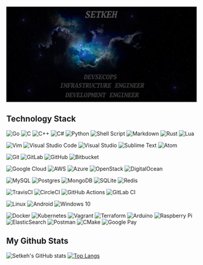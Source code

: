 [![MasterHead](images/banner.png)](https://github.com/setkeh)

Technology Stack
---
<img alt="Go" src="https://img.shields.io/badge/go-%2300ADD8.svg?style=for-the-badge&logo=go&logoColor=white"/> <img alt="C" src="https://img.shields.io/badge/c-%2300599C.svg?style=for-the-badge&logo=c&logoColor=white"/> <img alt="C++" src="https://img.shields.io/badge/c++-%2300599C.svg?style=for-the-badge&logo=c%2B%2B&logoColor=white"/> <img alt="C#" src="https://img.shields.io/badge/c%23-%23239120.svg?style=for-the-badge&logo=c-sharp&logoColor=white"/> <img alt="Python" src="https://img.shields.io/badge/python-%2314354C.svg?style=for-the-badge&logo=python&logoColor=white"/> <img alt="Shell Script" src="https://img.shields.io/badge/shell_script-%23121011.svg?style=for-the-badge&logo=gnu-bash&logoColor=white"/> <img alt="Markdown" src="https://img.shields.io/badge/markdown-%23000000.svg?style=for-the-badge&logo=markdown&logoColor=white"/> <img alt="Rust" src="https://img.shields.io/badge/rust-%23000000.svg?style=for-the-badge&logo=rust&logoColor=white"/> <img alt="Lua" src="https://img.shields.io/badge/lua-%232C2D72.svg?style=for-the-badge&logo=lua&logoColor=white"/>


<img alt="Vim" src="https://img.shields.io/badge/VIM-%2311AB00.svg?style=for-the-badge&logo=vim&logoColor=white"/> <img alt="Visual Studio Code" src="https://img.shields.io/badge/VisualStudioCode-0078d7.svg?style=for-the-badge&logo=visual-studio-code&logoColor=white"/> <img alt="Visual Studio" src="https://img.shields.io/badge/VisualStudio-5C2D91.svg?style=for-the-badge&logo=visual-studio&logoColor=white"/> <img alt="Sublime Text" src="https://img.shields.io/badge/sublime_text-%23575757.svg?style=for-the-badge&logo=sublime-text&logoColor=important"/> <img alt="Atom" src="https://img.shields.io/badge/Atom-%2366595C.svg?style=for-the-badge&logo=atom&logoColor=white"/>


<img alt="Git" src="https://img.shields.io/badge/git-%23F05033.svg?style=for-the-badge&logo=git&logoColor=white"/> <img alt="GitLab" src="https://img.shields.io/badge/gitlab-%23181717.svg?style=for-the-badge&logo=gitlab&logoColor=white"/> <img alt="GitHub" src="https://img.shields.io/badge/github-%23121011.svg?style=for-the-badge&logo=github&logoColor=white"/> <img alt="Bitbucket" src="https://img.shields.io/badge/bitbucket-%230047B3.svg?style=for-the-badge&logo=bitbucket&logoColor=white"/>


<img alt="Google Cloud" src="https://img.shields.io/badge/GoogleCloud-%234285F4.svg?style=for-the-badge&logo=google-cloud&logoColor=white"/> <img alt="AWS" src="https://img.shields.io/badge/AWS-%23FF9900.svg?style=for-the-badge&logo=amazon-aws&logoColor=white"/> <img alt="Azure" src="https://img.shields.io/badge/azure-%230072C6.svg?style=for-the-badge&logo=azure-devops&logoColor=white"/> <img alt="OpenStack" src="https://img.shields.io/badge/Openstack-%23f01742.svg?style=for-the-badge&logo=openstack&logoColor=white"/> <img alt="DigitalOcean" src="https://img.shields.io/badge/DigitalOcean-%230167ff.svg?style=for-the-badge&logo=digitalOcean&logoColor=white"/>


<img alt="MySQL" src="https://img.shields.io/badge/mysql-%2300f.svg?style=for-the-badge&logo=mysql&logoColor=white"/> <img alt="Postgres" src ="https://img.shields.io/badge/postgres-%23316192.svg?style=for-the-badge&logo=postgresql&logoColor=white"/> <img alt="MongoDB" src ="https://img.shields.io/badge/MongoDB-%234ea94b.svg?style=for-the-badge&logo=mongodb&logoColor=white"/> <img alt="SQLite" src ="https://img.shields.io/badge/sqlite-%2307405e.svg?style=for-the-badge&logo=sqlite&logoColor=white"/> <img alt="Redis" src="https://img.shields.io/badge/redis-%23DD0031.svg?style=for-the-badge&logo=redis&logoColor=white"/>


<img alt="TravisCI" src="https://img.shields.io/badge/travisci-%232B2F33.svg?style=for-the-badge&logo=travis&logoColor=white"/> <img alt="CircleCI" src="https://img.shields.io/badge/CIRCLECI-%23161616.svg?style=for-the-badge&logo=circleci&logoColor=white"/> <img alt="GitHub Actions" src="https://img.shields.io/badge/githubactions-%232671E5.svg?style=for-the-badge&logo=githubactions&logoColor=white"/> <img alt="GitLab CI" src="https://img.shields.io/badge/GitLabCI-%23181717.svg?style=for-the-badge&logo=gitlab&logoColor=white"/>


<img alt="Linux" src="https://img.shields.io/badge/Linux-FCC624?style=for-the-badge&logo=linux&logoColor=black"> <img alt="Android" src="https://img.shields.io/badge/Android-3DDC84?style=for-the-badge&logo=android&logoColor=white" /> <img alt="Windows 10" src="https://img.shields.io/badge/Windows-0078D6?style=for-the-badge&logo=windows&logoColor=white" />


<img alt="Docker" src="https://img.shields.io/badge/docker-%230db7ed.svg?style=for-the-badge&logo=docker&logoColor=white"/> <img alt="Kubernetes" src="https://img.shields.io/badge/kubernetes-%23326ce5.svg?style=for-the-badge&logo=kubernetes&logoColor=white"/> <img alt="Vagrant" src="https://img.shields.io/badge/vagrant-%231563FF.svg?style=for-the-badge&logo=vagrant&logoColor=white"/> <img alt="Terraform" src="https://img.shields.io/badge/terraform-%235835CC.svg?style=for-the-badge&logo=terraform&logoColor=white"/> <img alt="Arduino" src="https://img.shields.io/badge/-Arduino-00979D?style=for-the-badge&logo=Arduino&logoColor=white"/> <img alt="Raspberry Pi" src="https://img.shields.io/badge/-RaspberryPi-C51A4A?style=for-the-badge&logo=Raspberry-Pi"/> <img alt="ElasticSearch" src="https://img.shields.io/badge/-ElasticSearch-005571?style=for-the-badge&logo=elasticsearch"/> <img alt="Postman" src="https://img.shields.io/badge/Postman-FF6C37?style=for-the-badge&logo=postman&logoColor=red" /> <img alt="CMake" src="https://img.shields.io/badge/CMake-%23008FBA.svg?style=for-the-badge&logo=cmake&logoColor=white"/> <img alt="Google Pay" src="https://img.shields.io/badge/GooglePay-%233780F1.svg?style=for-the-badge&logo=Google-Pay&logoColor=white"/>


My Github Stats
---

![Setkeh's GitHub stats](https://github-readme-stats.vercel.app/api?username=setkeh&count_private=true&theme=dark) [![Top Langs](https://github-readme-stats.vercel.app/api/top-langs/?username=setkeh&theme=dark&layout=compact)](https://github.com/setkeh)

<!--
**setkeh/setkeh** is a ✨ _special_ ✨ repository because its `README.md` (this file) appears on your GitHub profile.

Here are some ideas to get you started:

- 🔭 I’m currently working on ...
- 🌱 I’m currently learning ...
- 👯 I’m looking to collaborate on ...
- 🤔 I’m looking for help with ...
- 💬 Ask me about ...
- 📫 How to reach me: ...
- 😄 Pronouns: ...
- ⚡ Fun fact: ...
-->
